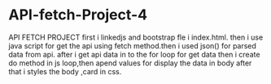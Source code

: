 # API-fetch-Project-4
API FETCH PROJECT
first i linkedjs and bootstrap fle i index.html.
then i use java script for get the api using fetch method.then i used json() for parsed data from api.
after i get api data in to the for loop for get data
then i create do method in js loop,then apend values for display the data in body
after that i styles the body ,card in css.
